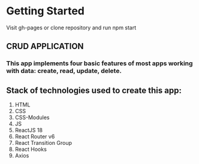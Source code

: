 # Getting Started

Visit gh-pages or clone repository and run npm start 

## CRUD APPLICATION
### This app implements four basic features of most apps working with data: create, read, update, delete.

## Stack of technologies used to create this app:
1. HTML
2. CSS
3. CSS-Modules
4. JS
5. ReactJS 18
6. React Router v6
7. React Transition Group
8. React Hooks
9. Axios
